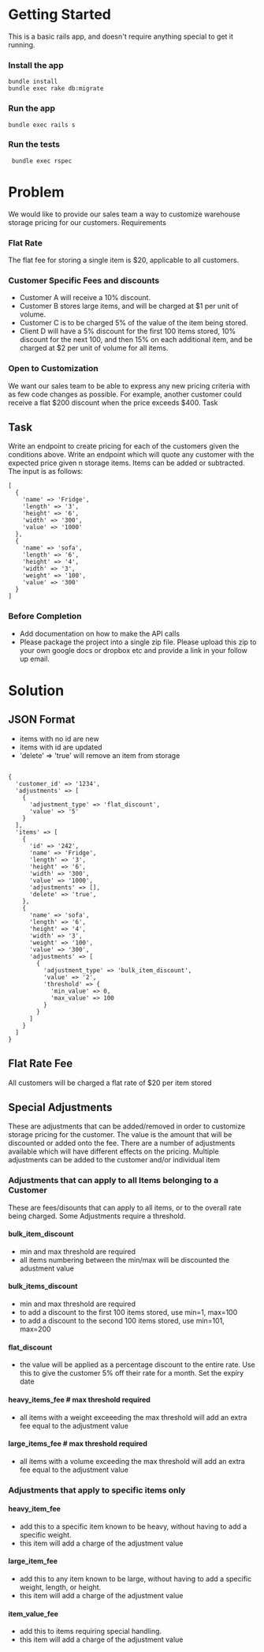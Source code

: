 # Getting Started
This is a basic rails app, and doesn't require anything special to get it running.

### Install the app
```
bundle install
bundle exec rake db:migrate

```

### Run the app
``` bundle exec rails s  ```

### Run the tests
```  bundle exec rspec ```



# Problem

We would like to provide our sales team a way to customize warehouse storage pricing for our customers.
Requirements

### Flat Rate
The flat fee for storing a single item is $20, applicable to all customers.

### Customer Specific Fees and discounts
* Customer A will receive a 10% discount.
* Customer B stores large items, and will be charged at $1 per unit of volume.
* Customer C is to be charged 5% of the value of the item being stored.
* Client D will have a 5% discount for the first 100 items stored, 10% discount for the next 100, and then 15% on each additional item, and be charged at $2 per unit of volume for all items.

### Open to Customization
We want our sales team to be able to express any new pricing criteria with as few code changes as possible. For example, another customer could receive a flat $200 discount when the price exceeds $400.
Task

## Task
Write an endpoint to create pricing for each of the customers given the conditions above.
Write an endpoint which will quote any customer with the expected price given n storage items. Items can be added or subtracted. The input is as follows:

```
[
  {
    'name' => 'Fridge',
    'length' => '3',
    'height' => '6',
    'width' => '300',
    'value' => '1000'
  },
  {
    'name' => 'sofa',
    'length' => '6',
    'height' => '4',
    'width' => '3',
    'weight' => '100',
    'value' => '300'
  }
]
```

### Before Completion
* Add documentation on how to make the API calls
* Please package the project into a single zip file. Please upload this zip to your own google docs or dropbox etc and provide a link in your follow up email.



# Solution

## JSON Format
 * items with no id are new
 * items with id are updated
 * 'delete' => 'true' will remove an item from storage

```

{
  'customer_id' => '1234',
  'adjustments' => [
    {
      'adjustment_type' => 'flat_discount',
      'value' => '5'
    }
  ],
  'items' => [
    {
      'id' => '242',
      'name' => 'Fridge',
      'length' => '3',
      'height' => '6',
      'width' => '300',
      'value' => '1000',
      'adjustments' => [],
      'delete' => 'true',
    },
    {
      'name' => 'sofa',
      'length' => '6',
      'height' => '4',
      'width' => '3',
      'weight' => '100',
      'value' => '300',
      'adjustments' => [
        {
          'adjustment_type' => 'bulk_item_discount',
          'value' => '2',
          'threshold' => {
            'min_value' => 0,
            'max_value' => 100
          }
        }
      ]
    }
  ]
}

```

## Flat Rate Fee
All customers will be charged a flat rate of $20 per item stored

## Special Adjustments
These are adjustments that can be added/removed in order to customize storage pricing for the customer.
The value is the amount that will be discounted or added onto the fee.
There are a number of adjustments available which will have different effects on the pricing.
Multiple adjustments can be added to the customer and/or individual item

### Adjustments that can apply to all Items belonging to a Customer
These are fees/disounts that can apply to all items, or to the overall rate being charged.
Some Adjustments require a threshold.

#### bulk_item_discount
  * min and max threshold are required
  * all items numbering between the min/max will be discounted the adustment value

#### bulk_items_discount
  * min and max threshold are required
  * to add a discount to the first 100 items stored, use min=1, max=100
  * to add a discount to the second 100 items stored, use min=101, max=200

#### flat_discount
  * the value will be applied as a percentage discount to the entire rate.  Use this to give the customer 5% off their rate for a month.  Set the expiry date

#### heavy_items_fee # max threshold required
  * all items with a weight exceeeding the max threshold will add an extra fee equal to the adjustment value

#### large_items_fee # max threshold required
  * all items with a volume exceeding the max threshold will add an extra fee equal to the adjustment value


### Adjustments that apply to specific items only
#### heavy_item_fee
  * add this to a specific item known to be heavy, without having to add a specific weight.
  * this item will add a charge of the adjustment value

#### large_item_fee
  * add this to any item known to be large, without having to add a specific weight, length, or height.
  * this item will add a charge of the adjustment value

#### item_value_fee
  * add this to items requiring special handling.
  * this item will add a charge of the adjustment value

